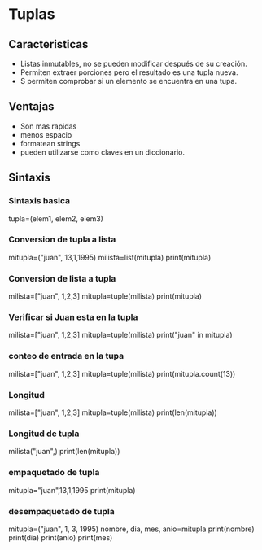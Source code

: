 # Tuplas

## Caracteristicas

* Listas inmutables, no se pueden modificar después de su creación.
* Permiten extraer porciones pero el resultado es una tupla nueva. 
* S permiten comprobar si un elemento se encuentra en una tupa. 

## Ventajas

* Son mas rapidas
* menos espacio
* formatean strings
* pueden utilizarse como claves en un diccionario.

## Sintaxis

### Sintaxis basica

tupla=(elem1, elem2, elem3)

### Conversion de tupla a lista

mitupla=("juan", 13,1,1995)
milista=list(mitupla)
print(mitupla)

### Conversion de lista a tupla

milista=["juan", 1,2,3]
mitupla=tuple(milista)
print(mitupla)

### Verificar si Juan esta en la tupla

milista=["juan", 1,2,3]
mitupla=tuple(milista)
print("juan" in mitupla)

### conteo de entrada en la tupa

milista=["juan", 1,2,3]
mitupla=tuple(milista)
print(mitupla.count(13))

### Longitud

milista=["juan", 1,2,3]
mitupla=tuple(milista)
print(len(mitupla))

### Longitud de tupla

milista("juan",)
print(len(mitupla))

### empaquetado de tupla

mitupla="juan",13,1,1995
print(mitupla)

### desempaquetado de tupla

mitupla=("juan", 1, 3, 1995)
nombre, dia, mes, anio=mitupla
print(nombre)
print(dia)
print(anio)
print(mes)